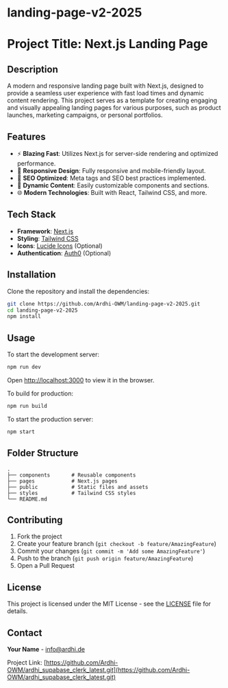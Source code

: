 
# landing-page-v2-2025

# Project Title: Next.js Landing Page

## Description
A modern and responsive landing page built with Next.js, designed to provide a seamless user experience with fast load times and dynamic content rendering. This project serves as a template for creating engaging and visually appealing landing pages for various purposes, such as product launches, marketing campaigns, or personal portfolios.

## Features
- ⚡ **Blazing Fast**: Utilizes Next.js for server-side rendering and optimized performance.
- 🎨 **Responsive Design**: Fully responsive and mobile-friendly layout.
- 🚀 **SEO Optimized**: Meta tags and SEO best practices implemented.
- 🎯 **Dynamic Content**: Easily customizable components and sections.
- 🌐 **Modern Technologies**: Built with React, Tailwind CSS, and more.

## Tech Stack
- **Framework**: [Next.js](https://nextjs.org/)
- **Styling**: [Tailwind CSS](https://tailwindcss.com/)
- **Icons**: [Lucide Icons](https://lucide.dev/) (Optional)
- **Authentication**: [Auth0](https://auth0.com/) (Optional)

## Installation

Clone the repository and install the dependencies:
```bash
git clone https://github.com/Ardhi-OWM/landing-page-v2-2025.git
cd landing-page-v2-2025
npm install
```

## Usage

To start the development server:
```bash
npm run dev
```

Open [http://localhost:3000](http://localhost:3000) to view it in the browser.

To build for production:
```bash
npm run build
```

To start the production server:
```bash
npm start
```

## Folder Structure
```
.
├── components       # Reusable components
├── pages            # Next.js pages
├── public           # Static files and assets
├── styles           # Tailwind CSS styles
└── README.md
```

## Contributing

1. Fork the project
2. Create your feature branch (`git checkout -b feature/AmazingFeature`)
3. Commit your changes (`git commit -m 'Add some AmazingFeature'`)
4. Push to the branch (`git push origin feature/AmazingFeature`)
5. Open a Pull Request

## License
This project is licensed under the MIT License - see the [LICENSE](LICENSE) file for details.

## Contact
**Your Name** - [info@ardhi.de](mailto:info@ardhi.de])

Project Link: [https://github.com/Ardhi-OWM/ardhi_supabase_clerk_latest.git](https://github.com/Ardhi-OWM/ardhi_supabase_clerk_latest.git)

